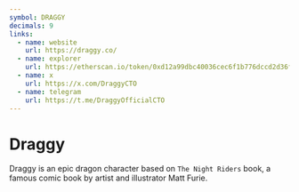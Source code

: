 ```yaml
---
symbol: DRAGGY
decimals: 9
links:
  - name: website
    url: https://draggy.co/
  - name: explorer
    url: https://etherscan.io/token/0xd12a99dbc40036cec6f1b776dccd2d36f5953b94
  - name: x
    url: https://x.com/DraggyCTO
  - name: telegram
    url: https://t.me/DraggyOfficialCTO
---
```


# Draggy

Draggy is an epic dragon character based on `The Night Riders` book, a famous comic book by artist and illustrator Matt Furie.

